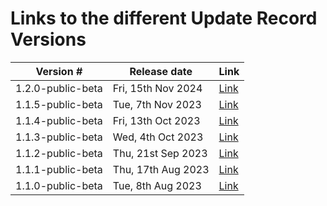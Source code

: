 # Links to the different Update Record Versions

<table data-responsive>
    <thead>
        <th data-no-sort>Version #</th>
        <th data-no-sort>Release date</th>
        <th data-no-sort>Link</th>
    </thead>
    <tbody>
        <!-- 1.2.0 -->
        <tr>
            <td>1.2.0-public-beta</td>
            <td>Fri, 15th Nov 2024</td>
            <td><a href="https://simplifier.net/guide/gp-connect--update-record--itk3/Home/Introduction/Release-notes?version=1.2.0-public-beta">Link</a></td>
        </tr>
        <!-- 1.1.5 -->
        <tr>
            <td>1.1.5-public-beta</td>
            <td>Tue, 7th Nov 2023</td>
            <td><a href="https://simplifier.net/guide/gp-connect--update-record--itk3/Home/Introduction/Release-notes?version=1.1.5-public-beta">Link</a></td>
        </tr>
        <!-- 1.1.4 -->
        <tr>
            <td>1.1.4-public-beta</td>
            <td>Fri, 13th Oct 2023</td>
            <td><a href="https://simplifier.net/guide/gp-connect--update-record--itk3/Home/Introduction/Release-notes?version=1.1.4-public-beta">Link</a></td>
        </tr>
        <!-- 1.1.3 -->
        <tr>
            <td>1.1.3-public-beta</td>
            <td>Wed, 4th Oct 2023</td>
            <td><a href="https://simplifier.net/guide/gp-connect--update-record--itk3/Home/Introduction/Release-notes?version=1.1.3-public-beta">Link</a></td>
        </tr>
        <!-- 1.1.2 -->
        <tr>
            <td>1.1.2-public-beta</td>
            <td>Thu, 21st Sep 2023</td>
            <td><a href="https://simplifier.net/guide/gp-connect--update-record--itk3/Home/Introduction/Release-notes?version=1.1.2-public-beta">Link</a></td>
        </tr>
        <!-- 1.1.1 -->
        <tr>
            <td>1.1.1-public-beta</td>
            <td>Thu, 17th Aug 2023</td>
            <td><a href="https://simplifier.net/guide/gp-connect--update-record--itk3/Home/Introduction/Release-notes?version=1.1.1-public-beta">Link</a></td>
        </tr>
        <!-- 1.1.0 -->
        <tr>
            <td>1.1.0-public-beta</td>
            <td>Tue, 8th Aug 2023</td>
            <td><a href="https://simplifier.net/guide/gp-connect--update-record--itk3/Home/Introduction/Release-notes?version=1.1.0-public-beta">Link</a></td>
        </tr>
    </tbody>
</table>